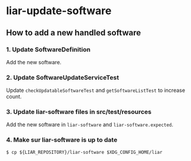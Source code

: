 # liar-update-software

## How to add a new handled software

### 1. Update SoftwareDefinition

Add the new software.

### 2. Update SoftwareUpdateServiceTest

Update `checkUpdatableSoftwareTest` and `getSoftwareListTest` to increase count.

### 3. Update liar-software files in src/test/resources

Add the new software in `liar-software` and `liar-software.expected`.

### 4. Make sur liar-software is up to date

    $ cp ${LIAR_REPOSITORY}/liar-software $XDG_CONFIG_HOME/liar
